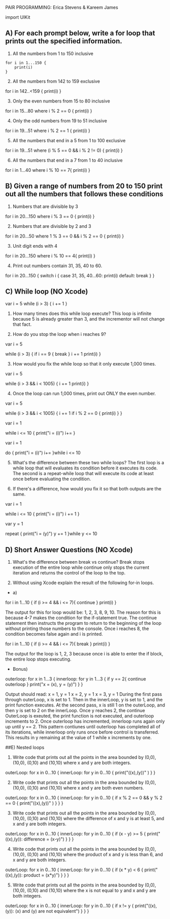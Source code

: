 PAIR PROGRAMMING: Erica Stevens & Kareem James

import UIKit

## A) For each prompt below, write a for loop that prints out the specified information.

1) All the numbers from 1 to 150 inclusive
```
for i in 1...150 {
    print(i)
}
```

2) All the numbers from 142 to 159 exclusive

for i in 142..<159 {
    print(i)
}


3) Only the even numbers from 15 to 80 inclusive

for i in 15...80 where i % 2 == 0 {
    print(i)
}


4) Only the odd numbers from 19 to 51 inclusive

for i in 19...51 where i % 2 == 1 {
    print(i)
}


5) All the numbers that end in a 5 from 1 to 100 exclusive

for i in 19...51 where (i % 5 == 0 && i % 2 != 0) {
    print(i)
}


6) All the numbers that end in a 7 from 1 to 40 inclusive

for i in 1...40 where i % 10 == 7{
    print(i)
}


## B) Given a range of numbers from 20 to 150 print out all the numbers that follows these conditions

1) Numbers that are divisible by 3

for i in 20...150 where i % 3 == 0 {
    print(i)
}

2) Numbers that are divisible by 2 and 3

for i in 20...50 where 1 % 3 == 0 && i % 2 == 0 {
    print(i)
}

3) Unit digit ends with 4

for i in 20...150 where i % 10 == 4{
    print(i)
}

4) Print out numbers contain 31, 35, 40 to 60.

for i in 20...150 {
    switch i {
        case 31, 35, 40...60:
            print(i)
        default:
            break
    }
}


## C) While loop (NO Xcode)

var i = 5
while (i > 3) {
    i += 1
}

1) How many times does this while loop execute?
This loop is infinite because 5 is already greater than 3, and the incrementor will not change that fact.

2) How do you stop the loop when i reaches 9?

var i = 5

while (i > 3) {
    if i == 9 {
        break
    }
    i += 1
    print(i)
}


3) How would you fix the while loop so that it only execute 1,000 times.

var i = 5

while (i > 3 && i < 1005) {
    i += 1
    print(i)
}

4) Once the loop can run 1,000 times, print out ONLY the even number.

var i = 5

while (i > 3 && i < 1005) {
    i += 1
    if i % 2 == 0 {
        print(i)
    }
}

var i = 1

while i <= 10 {
    print("i = \(i)")
    i+=
}


var i = 1

do {
    print("i = \(i)")
    i+=
}while i <= 10

5) What's the difference between these two while loops?
The first loop is a while loop that will evaluates its condition before it executes its code. The second is a repeat-while loop that will execute its code at least once before evaluating the condition.

6) If there's a difference, how would you fix it so that both outputs are the same.

var i = 1

while i <= 10 {
    print("i = \(i)")
    i += 1
}

var y = 1

repeat {
    print("i = \(y)")
    y += 1
}while y <= 10


## D) Short Answer Questions (NO Xcode)

1) What's the difference between break vs continue?
Break stops execution of the entire loop while continue only stops the current iteration and returns the control of the loop to the top.


2) Without using Xcode explain the result of the following for-in loops.
* a)

for i in 1...10 {
    if (i >= 4 && i <= 7){
        continue
    }
print(i)
}

The output for this for loop would be: 1, 2, 3, 8, 9, 10. The reason for this is because 4-7 makes the condition for the if-statement true. The continue statement then instructs the program to return to the beginning of the loop without printing those numbers to the console. Once i reaches 8, the condition becomes false again and i is printed.

for i in 1...10 {
    if (i >= 4 && i <= 7){
    break
}
print(i)
}

The output for the loop is 1, 2, 3 because once i is able to enter the if block, the entire loop stops executing.


* Bonus)

outerloop: for x in 1...3 {
    innerloop: for y in 1...3 {
        if y == 2{
            continue outerloop
        }
    print("x = \(x), y = \(y)")
    }
}

Output should read:
x = 1, y = 1
x = 2, y = 1
x = 3, y = 1
During the first pass through outerLoop, x is set to 1. Then in the innerLoop, y is set to 1, and the print function executes.
At the second pass, x is still 1 on the outerLoop, and then y is set to 2 on the innerLoop. Once y reaches 2, the continue OuterLoop is exeuted, the print function is not executed, and outerloop increments to 2. Once outerloop has incremented, innerloop runs again only up until y == 2.
This pattern contiunes until outerloop has completed all of its iterations, while innerloop only runs once before control is transferred. This results in y remaining at the value of 1 while x increments by one.




##E) Nested loops
1) Write code that prints out all the points in the area bounded by (0,0), (10,0), (0,10) and (10,10) where x and y are both integers.

outerLoop: for x in 0...10 {
    innerLoop: for y in 0...10 {
        print("(\(x),\(y))" )
    }
}


2) Write code that prints out all the points in the area bounded by (0,0), (10,0), (0,10) and (10,10) where x and y are both even numbers.

outerLoop: for x in 0...10 {
    innerLoop: for y in 0...10 {
        if x % 2 == 0 && y % 2 == 0 {
            print("(\(x),\(y))" )
        }
    }
}

3) Write code that prints out all the points in the area bounded by (0,0), (10,0), (0,10) and (10,10) where the difference of x and y is at least 5, and x and y are both integers.


outerLoop: for x in 0...10 {
    innerLoop: for y in 0...10 {
        if (x - y) >= 5 {
            print("(\(x),\(y)): difference = \(x-y)")
        }
    }
}

4) Write code that prints out all the points in the area bounded by (0,0), (10,0), (0,10) and (10,10) where the product of x and y is less than 6, and x and y are both integers.

outerLoop: for x in 0...10 {
    innerLoop: for y in 0...10 {
        if (x * y) < 6 {
            print("(\(x),\(y)): product = \(x*y)")
        }
    }
}


5) Write code that prints out all the points in the area bounded by (0,0), (10,0), (0,10) and (10,10) where the x is not equal to y and x and y are both integers.

outerLoop: for x in 0...10 {
    innerLoop: for y in 0...10 {
        if x != y {
            print("(\(x),\(y)): \(x) and \(y) are not equivalent")
        }
    }
}
